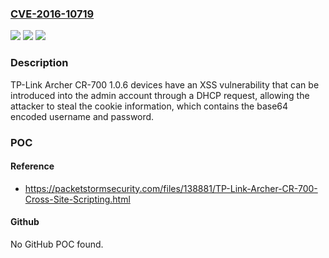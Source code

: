 ### [CVE-2016-10719](https://cve.mitre.org/cgi-bin/cvename.cgi?name=CVE-2016-10719)
![](https://img.shields.io/static/v1?label=Product&message=n%2Fa&color=blue)
![](https://img.shields.io/static/v1?label=Version&message=n%2Fa&color=blue)
![](https://img.shields.io/static/v1?label=Vulnerability&message=n%2Fa&color=brighgreen)

### Description

TP-Link Archer CR-700 1.0.6 devices have an XSS vulnerability that can be introduced into the admin account through a DHCP request, allowing the attacker to steal the cookie information, which contains the base64 encoded username and password.

### POC

#### Reference
- https://packetstormsecurity.com/files/138881/TP-Link-Archer-CR-700-Cross-Site-Scripting.html

#### Github
No GitHub POC found.

